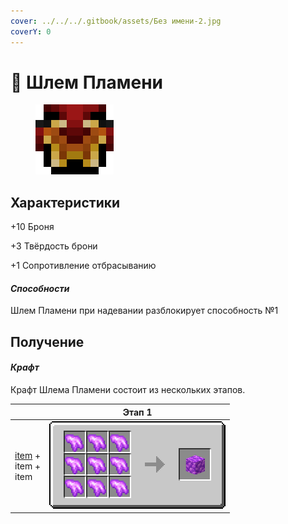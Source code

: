 ```yaml
---
cover: ../../../.gitbook/assets/Без имени-2.jpg
coverY: 0
---
```


# 🎩 Шлем Пламени

<figure><img src="../../../.gitbook/assets/image (4) (1).png" alt=""><figcaption></figcaption></figure>

## Характеристики

\+10 Броня

\+3 Твёрдость брони

\+1 Сопротивление отбрасыванию

#### _Способности_

Шлем Пламени при надевании разблокирует способность №1

## Получение

#### _Крафт_

Крафт Шлема Пламени состоит из нескольких этапов.

|                                                                                | Этап 1                                                                                                  |
| ------------------------------------------------------------------------------ | ------------------------------------------------------------------------------------------------------- |
| <p><a href="shlem-plameni.md#kharakteristiki">item</a> +<br>item +<br>item</p> | <img src="../../../.gitbook/assets/raw_pink_ore_block_result-x1.png" alt="Этап 1" data-size="original"> |
